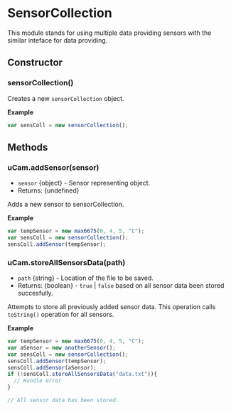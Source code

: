# SensorCollection

This module stands for using multiple data providing sensors with the similar inteface for data providing.

## Constructor
### sensorCollection()

  Creates a new `sensorCollection` object.

**Example**

```js
var sensColl = new sensorCollection();
```

## Methods
### uCam.addSensor(sensor)
  - `sensor` {object} - Sensor representing object.
  - Returns: {undefined}

  Adds a new sensor to sensorCollection.

**Example**

```js
var tempSensor = new max6675(0, 4, 5, "C");
var sensColl = new sensorCollection();
sensColl.addSensor(tempSensor);
```

### uCam.storeAllSensorsData(path)
  - `path` {string} - Location of the file to be saved.
  - Returns: {boolean} - `true` | `false` based on all sensor data been stored succesfully.

  Attempts to store all previously added sensor data. This operation calls `toString()` operation for all sensors.

**Example**

```js
var tempSensor = new max6675(0, 4, 5, "C");
var aSensor = new anotherSensor();
var sensColl = new sensorCollection();
sensColl.addSensor(tempSensor);
sensColl.addSensor(aSensor);
if (!sensColl.storeAllSensorsData("data.txt")){
  // Handle error
}

// All sensor data has been stored.

```
